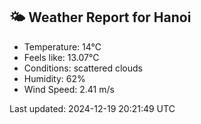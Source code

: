 <!-- WEATHER-START -->
## 🌤 Weather Report for Hanoi

- Temperature: 14°C
- Feels like: 13.07°C
- Conditions: scattered clouds
- Humidity: 62%
- Wind Speed: 2.41 m/s

Last updated: 2024-12-19 20:21:49 UTC
<!-- WEATHER-END -->

